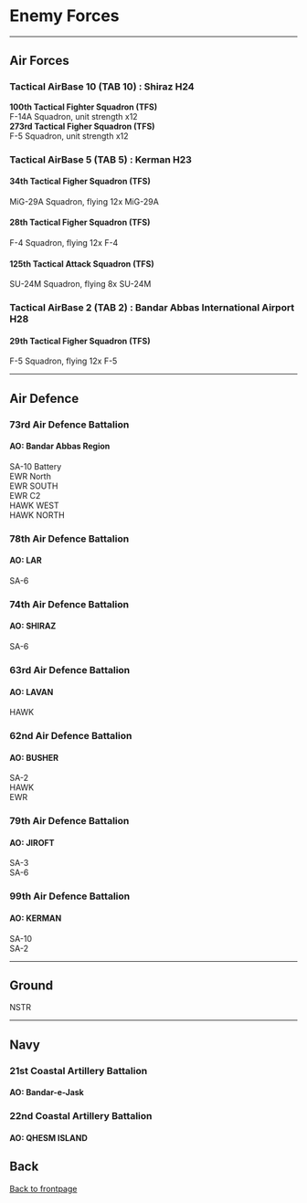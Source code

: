 # Enemy Forces

---

## Air Forces

### Tactical AirBase 10 (TAB 10) :  Shiraz H24
**100th Tactical Fighter Squadron (TFS)**  
F-14A Squadron, unit strength x12  
**273rd Tactical Figher Squadron (TFS)**  
F-5 Squadron, unit strength x12  


### Tactical AirBase 5 (TAB 5) :  Kerman H23
#### 34th Tactical Figher Squadron (TFS)
MiG-29A Squadron, flying 12x  MiG-29A
#### 28th Tactical Figher Squadron (TFS)
F-4 Squadron, flying 12x  F-4
#### 125th Tactical Attack Squadron (TFS)
SU-24M Squadron, flying 8x  SU-24M


### Tactical AirBase 2 (TAB 2) :  Bandar Abbas International Airport H28
#### 29th Tactical Figher Squadron (TFS)
F-5 Squadron, flying 12x  F-5

---

## Air Defence

### 73rd Air Defence Battalion
#### AO: Bandar Abbas Region  
SA-10 Battery  
EWR North  
EWR SOUTH  
EWR C2  
HAWK WEST  
HAWK NORTH  


### 78th Air Defence Battalion
#### AO: LAR  
SA-6  



### 74th Air Defence Battalion
#### AO: SHIRAZ  
SA-6  


### 63rd Air Defence Battalion
#### AO: LAVAN  
HAWK  

### 62nd Air Defence Battalion
#### AO: BUSHER  
SA-2  
HAWK  
EWR  


### 79th Air Defence Battalion
#### AO: JIROFT 
SA-3  
SA-6  


### 99th Air Defence Battalion
#### AO: KERMAN  
SA-10  
SA-2  

---

## Ground
NSTR  

---

## Navy


### 21st Coastal Artillery Battalion
#### AO: Bandar-e-Jask


### 22nd Coastal Artillery Battalion
#### AO: QHESM ISLAND


## Back
[Back to frontpage](https://132nd-vwing.github.io/OPUF-Brief/)